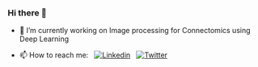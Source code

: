 ### Hi there 👋
- 🔭 I’m currently working on Image processing for Connectomics using Deep Learning
  
- 📫 How to reach me: &nbsp; [![Linkedin](https://img.shields.io/badge/LinkedIn-0077B5?style=for-the-badge&logo=linkedin&logoColor=white)](https://www.linkedin.com/in/khoa-nt/)
&nbsp; [![Twitter](https://img.shields.io/badge/Twitter-1DA1F2?style=for-the-badge&logo=twitter&logoColor=white
)](https://twitter.com/Khoa_NguyenTuan)
&nbsp;

<!-- [![GitHub](https://i.stack.imgur.com/tskMh.png) GitHub](https://github.com/) -->
<!--
**Khoa-NT/Khoa-NT** is a ✨ _special_ ✨ repository because its `README.md` (this file) appears on your GitHub profile.

Here are some ideas to get you started:

- 🔭 I’m currently working on ...
- 🌱 I’m currently learning ...
- 👯 I’m looking to collaborate on ...
- 🤔 I’m looking for help with ...
- 💬 Ask me about ...
- 📫 How to reach me: ...
- 😄 Pronouns: ...
- ⚡ Fun fact: ...
-->
